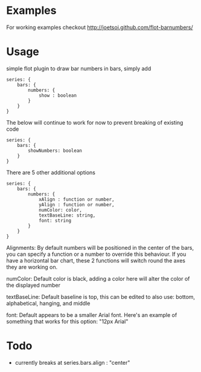 Examples
========
For working examples checkout http://joetsoi.github.com/flot-barnumbers/

Usage
=====
simple flot plugin to draw bar numbers in bars, simply add

    series: {
        bars: {
            numbers: {
                show : boolean
            }
        }
    }

The below will continue to work for now to prevent breaking of existing code

    series: {
        bars: {
            showNumbers: boolean
        }
    }

There are 5 other additional options

    series: {
        bars: {
            numbers: {
                xAlign : function or number,
                yAlign : function or number,
                numColor: color,
                textBaseLine: string,
                font: string
            }
        }
    }

Alignments:
By default numbers will be positioned in the center of the bars, you can
specify a function or a number to override this behaviour. If you have a
horizontal bar chart, these 2 functions will switch round the axes they
are working on.

numColor:
Default color is black, adding a color here will alter the color of the displayed number

textBaseLine:
Default baseline is top, this can be edited to also use: bottom, alphabetical, hanging, and middle

font:
Default appears to be a smaller Arial font. Here's an example of something that works for this option: "12px Arial"

Todo
====
* currently breaks at series.bars.align : "center"
